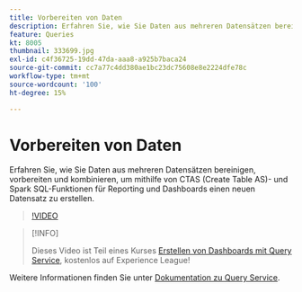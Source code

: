 ```yaml
---
title: Vorbereiten von Daten
description: Erfahren Sie, wie Sie Daten aus mehreren Datensätzen bereinigen, vorbereiten und kombinieren, um mithilfe von CTAS (Create Table AS)- und Spark SQL-Funktionen für Reporting und Dashboards einen neuen Datensatz zu erstellen.
feature: Queries
kt: 8005
thumbnail: 333699.jpg
exl-id: c4f36725-19dd-47da-aaa8-a925b7baca24
source-git-commit: cc7a77c4dd380ae1bc23dc75608e8e2224dfe78c
workflow-type: tm+mt
source-wordcount: '100'
ht-degree: 15%

---
```


# Vorbereiten von Daten

Erfahren Sie, wie Sie Daten aus mehreren Datensätzen bereinigen, vorbereiten und kombinieren, um mithilfe von CTAS (Create Table AS)- und Spark SQL-Funktionen für Reporting und Dashboards einen neuen Datensatz zu erstellen.

>[!VIDEO](https://video.tv.adobe.com/v/333699?quality=12&learn=on)

>[!INFO]
>
> Dieses Video ist Teil eines Kurses [Erstellen von Dashboards mit Query Service](https://experienceleague.adobe.com/?recommended=ExperiencePlatform-D-1-2021.1.qsvc.dash), kostenlos auf Experience League!

Weitere Informationen finden Sie unter [Dokumentation zu Query Service](https://experienceleague.adobe.com/docs/experience-platform/query/home.html?lang=de).

